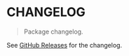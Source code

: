 # CHANGELOG

> Package changelog.

See [GitHub Releases](https://github.com/stdlib-js/stats-base-dists-weibull-cdf/releases) for the changelog.